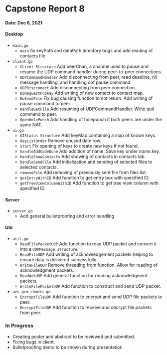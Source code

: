 # Capstone Report 8

#### Date: Dec 6, 2021

#### **Desktop**
- `main.go`
    - `main` fix keyPath and dataPath directory bugs and add reading of contacts file
- `client.go`
    - `CLient Structure` Add peerChan, a channel used to pause and resume the UDP command handler during peer-to-peer connections.
    - `UDPCommandHandler` Add disconnecting from peer, read deadline, nil message handling, and handling oof pause command.
    - `UDPDiscconect` Add disconnecting from peer connection.
    - `DoRequestPubkey` Add writing of new contact to contact map.
    - `DoSendFile` Fix bug causing function to not return. Add writing of pause command to peer.
    - `HandleGetFile` Add resuming of UDPCommandHandler. Write quit command to peer.
    - `OpenHolePunch` Add handling of holepunch if both peers are under the same NAT.
- `ui.go`
  - `UIStatus Structure` Add keyMap containing a map of known keys. 
  - `KeyListOrder` Remove unused date row.
  - `Start` Fix opening of keys to create new keys if not found.
  - `handleAddCodeDone` Add addition of name. Save key under *name*.key.
  - `handleShowContacts` Add showing of contacts in contacts tab.
  - `handleSendFile` Add initialization and sending of selected files to selected contacts.
  - `removeFile` Add removing of previously sent file from files list.
  - `getEntryWithID` Add function to get entry box with specified ID.
  - `getTreeViewColumnWithID` Add function to get tree view column with specified ID.
#### **Server**
- `server.go`
  - Add general bulletproofing and error handling
#### **Util**
- `util.go`
  - `ReadFilePacketUDP` Add function to read UDP packet and convert it into a `UDPMessage structure`.
  - `ReadFileUDP` Add writing of acknowledgement packets helping to ensure data is delivered successfully.
  - `WriteFileUDP` Remove threading from function. Allow for reading of acknowledgment packets.
  - `ReadAckUDP` Add general function for reading acknowledgment packets.
  - `WriteFilePacketUDP` Add function to construct and send UDP packet.
- `aes_gcm_chunks.go`
  - `EncryptFileUDP` Add function to encrypt and send UDP file packets to peer.
  - `DecryptFileUDP` Add function to receive and decrypt file packets from peer.
 
### In Progress
- Creating poster and abstract to be reviewed and submitted.
- Fixing bugs in client.
- Bulletproofing demo to be shown during presentation.